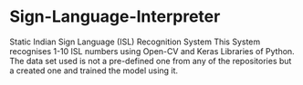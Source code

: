 # Sign-Language-Interpreter
Static Indian Sign Language (ISL) Recognition System
This System recognises 1-10 ISL numbers using Open-CV and Keras Libraries of Python.
The data set used is not a pre-defined one from any of the repositories but a created one and trained the model using it.
